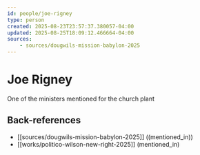 ```yaml
---
id: people/joe-rigney
type: person
created: 2025-08-23T23:57:37.380057-04:00
updated: 2025-08-25T18:09:12.466664-04:00
sources:
    - sources/dougwils-mission-babylon-2025
---
```


# Joe Rigney

One of the ministers mentioned for the church plant

## Back-references
<!-- Auto-maintained by the system -->
- [[sources/dougwils-mission-babylon-2025]] ((mentioned_in))
- [[works/politico-wilson-new-right-2025]] (mentioned_in)

